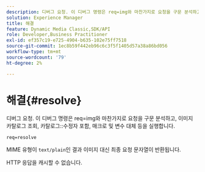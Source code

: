 ```yaml
---
description: 디버그 요청. 이 디버그 명령은 req=img와 마찬가지로 요청을 구문 분석하고, 이미지 카탈로그 조회, 카탈로그 수정자 포함, 매크로 및 변수 대체 등을 실행합니다.
solution: Experience Manager
title: 해결
feature: Dynamic Media Classic,SDK/API
role: Developer,Business Practitioner
exl-id: ef357c19-e725-4904-b635-102e75ff7518
source-git-commit: 1ec8b59f442eb96c6c3f5f1405d57a38a86bd056
workflow-type: tm+mt
source-wordcount: '79'
ht-degree: 2%

---
```


# 해결{#resolve}

디버그 요청. 이 디버그 명령은 req=img와 마찬가지로 요청을 구문 분석하고, 이미지 카탈로그 조회, 카탈로그::수정자 포함, 매크로 및 변수 대체 등을 실행합니다.

`req=resolve`

MIME 유형이 `text/plain`인 결과 이미지 대신 최종 요청 문자열이 반환됩니다.

HTTP 응답을 캐시할 수 없습니다.
